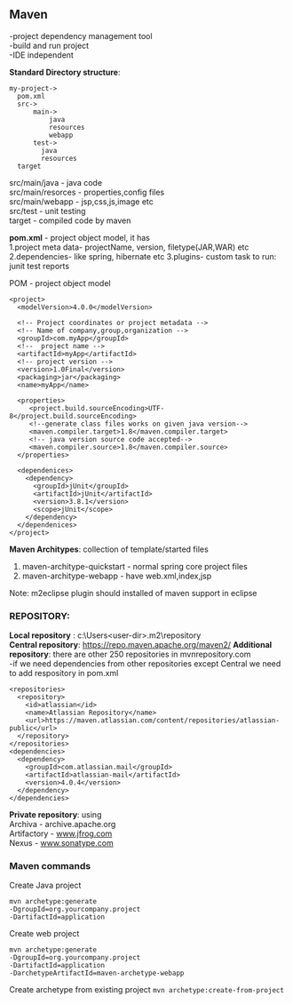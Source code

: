 ## Maven 

-project dependency management tool  
-build and run project  
-IDE independent  

**Standard Directory structure**:  
```
my-project->
  pom.xml  
  src->
      main->
          java
          resources
          webapp
      test->
        java
        resources  
  target      
```
src/main/java - java code   
src/main/resorces - properties,config files    
src/main/webapp - jsp,css,js,image etc    
src/test - unit testing   
target - compiled code by maven   

**pom.xml** - project object model, it has  
1.project meta data- projectName, version, filetype(JAR,WAR) etc
2.dependencies- like spring, hibernate etc 
3.plugins- custom task to run: junit test reports  

POM - project object model
```
<project>
  <modelVersion>4.0.0</modelVersion>
  
  <!-- Project coordinates or project metadata -->
  <!-- Name of company,group,organization -->
  <groupId>com.myApp</groupId>
  <!--  project name -->
  <artifactId>myApp</artifactId>
  <!-- project version -->
  <version>1.0Final</version>
  <packaging>jar</packaging>
  <name>myApp</name>
  
  <properties>
     <project.build.sourceEncoding>UTF-8</project.build.sourceEncoding>
     <!--generate class files works on given java version-->        
     <maven.compiler.target>1.8</maven.compiler.target>
     <!-- java version source code accepted-->
     <maven.compiler.source>1.8</maven.compiler.source>
  </properties>
  
  <dependenices>
    <dependency>
      <groupId>jUnit</groupId>
      <artifactId>jUnit</artifactId>
      <version>3.8.1</version>
      <scope>jUnit</scope>
    </dependency>
  </dependenices>
</project>
```

**Maven Architypes**: collection of template/started files  
1. maven-architype-quickstart - normal spring core project files  
2. maven-architype-webapp     - have web.xml,index,jsp

Note: m2eclipse plugin should installed of maven support in eclipse 

### REPOSITORY:
**Local repository** : c:\Users\<user-dir>\.m2\repository  
**Central repository**: https://repo.maven.apache.org/maven2/
**Additional repository**: there are other 250 repositories in mvnrepository.com  
-if we need dependencies from other repositories except Central we need to add respository in pom.xml
```
<repositories>
  <repository>
    <id>atlassian</id> 
    <name>Atlassian Repository</name>
    <url>https://maven.atlassian.com/content/repositories/atlassian-public</url>
  </repository>
</repositories>
<dependencies>
  <dependency>
    <groupId>com.atlassian.mail</groupId>
    <artifactId>atlassian-mail</artifactId>
    <version>4.0.4</version>
  </dependency>
</dependencies>
```
**Private repository**: using  
Archiva - archive.apache.org  
Artifactory - www.jfrog.com  
Nexus - www.sonatype.com  

### Maven commands  
Create Java project  
```
mvn archetype:generate 
-DgroupId=org.yourcompany.project 
-DartifactId=application
```  
Create web project  
```
mvn archetype:generate 
-DgroupId=org.yourcompany.project 
-DartifactId=application 
-DarchetypeArtifactId=maven-archetype-webapp
```  
Create archetype from existing project ```mvn archetype:create-from-project```  
